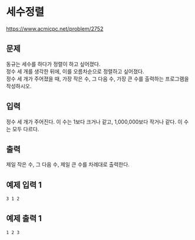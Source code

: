 # 세수정렬
https://www.acmicpc.net/problem/2752

## 문제
동규는 세수를 하다가 정렬이 하고 싶어졌다.   
정수 세 개를 생각한 뒤에, 이를 오름차순으로 정렬하고 싶어졌다.   
정수 세 개가 주어졌을 때, 가장 작은 수, 그 다음 수, 가장 큰 수를 출력하는 프로그램을 작성하시오.

## 입력
정수 세 개가 주어진다. 이 수는 1보다 크거나 같고, 1,000,000보다 작거나 같다. 이 수는 모두 다르다.

## 출력
제일 작은 수, 그 다음 수, 제일 큰 수를 차례대로 출력한다.

## 예제 입력 1
```bash
3 1 2
```

## 예제 출력 1
```bash
1 2 3
```